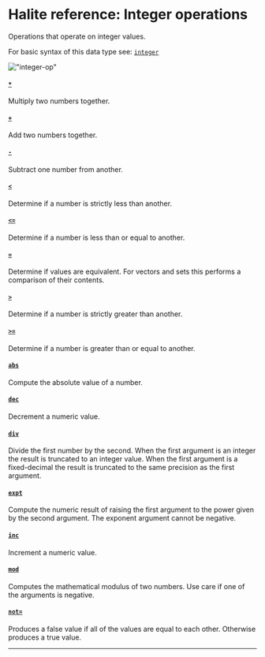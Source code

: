 <!---
  This markdown file was generated. Do not edit.
  -->

# Halite reference: Integer operations

Operations that operate on integer values.

For basic syntax of this data type see: [`integer`](halite_basic-syntax-reference.md#integer)

!["integer-op"](./halite-bnf-diagrams/integer-op.svg)

#### [`*`](halite_full-reference.md#_S)

Multiply two numbers together.

#### [`+`](halite_full-reference.md#_A)

Add two numbers together.

#### [`-`](halite_full-reference.md#-)

Subtract one number from another.

#### [`<`](halite_full-reference.md#_L)

Determine if a number is strictly less than another.

#### [`<=`](halite_full-reference.md#_L_E)

Determine if a number is less than or equal to another.

#### [`=`](halite_full-reference.md#_E)

Determine if values are equivalent. For vectors and sets this performs a comparison of their contents.

#### [`>`](halite_full-reference.md#_G)

Determine if a number is strictly greater than another.

#### [`>=`](halite_full-reference.md#_G_E)

Determine if a number is greater than or equal to another.

#### [`abs`](halite_full-reference.md#abs)

Compute the absolute value of a number.

#### [`dec`](halite_full-reference.md#dec)

Decrement a numeric value.

#### [`div`](halite_full-reference.md#div)

Divide the first number by the second. When the first argument is an integer the result is truncated to an integer value. When the first argument is a fixed-decimal the result is truncated to the same precision as the first argument.

#### [`expt`](halite_full-reference.md#expt)

Compute the numeric result of raising the first argument to the power given by the second argument. The exponent argument cannot be negative.

#### [`inc`](halite_full-reference.md#inc)

Increment a numeric value.

#### [`mod`](halite_full-reference.md#mod)

Computes the mathematical modulus of two numbers. Use care if one of the arguments is negative.

#### [`not=`](halite_full-reference.md#not_E)

Produces a false value if all of the values are equal to each other. Otherwise produces a true value.

---
